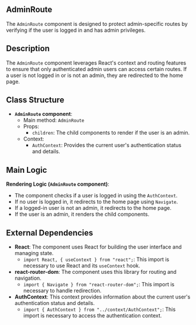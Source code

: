 ## AdminRoute

The `AdminRoute` component is designed to protect admin-specific routes by verifying if the user is logged in and has admin privileges.

## Description

The `AdminRoute` component leverages React's context and routing features to ensure that only authenticated admin users can access certain routes. If a user is not logged in or is not an admin, they are redirected to the home page.

## Class Structure

- **`AdminRoute` component**:
  - Main method: `AdminRoute`
  - Props:
    - `children`: The child components to render if the user is an admin.
  - Context:
    - `AuthContext`: Provides the current user's authentication status and details.

## Main Logic

**Rendering Logic (`AdminRoute` component)**:
  - The component checks if a user is logged in using the `AuthContext`.
  - If no user is logged in, it redirects to the home page using `Navigate`.
  - If a logged-in user is not an admin, it redirects to the home page.
  - If the user is an admin, it renders the child components.

## External Dependencies

- **React**: The component uses React for building the user interface and managing state.
  - `import React, { useContext } from "react";`: This import is necessary to use React and its `useContext` hook.
- **react-router-dom**: The component uses this library for routing and navigation.
  - `import { Navigate } from "react-router-dom";`: This import is necessary to handle redirection.
- **AuthContext**: This context provides information about the current user's authentication status and details.
  - `import { AuthContext } from "../context/AuthContext";`: This import is necessary to access the authentication context.
